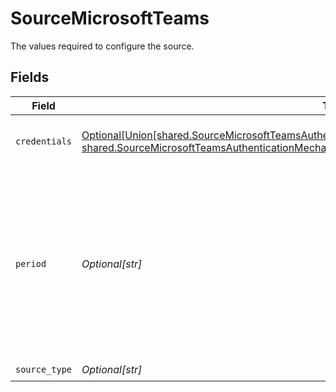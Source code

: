 # SourceMicrosoftTeams

The values required to configure the source.


## Fields

| Field                                                                                                                                                                                                                                                    | Type                                                                                                                                                                                                                                                     | Required                                                                                                                                                                                                                                                 | Description                                                                                                                                                                                                                                              | Example                                                                                                                                                                                                                                                  |
| -------------------------------------------------------------------------------------------------------------------------------------------------------------------------------------------------------------------------------------------------------- | -------------------------------------------------------------------------------------------------------------------------------------------------------------------------------------------------------------------------------------------------------- | -------------------------------------------------------------------------------------------------------------------------------------------------------------------------------------------------------------------------------------------------------- | -------------------------------------------------------------------------------------------------------------------------------------------------------------------------------------------------------------------------------------------------------- | -------------------------------------------------------------------------------------------------------------------------------------------------------------------------------------------------------------------------------------------------------- |
| `credentials`                                                                                                                                                                                                                                            | [Optional[Union[shared.SourceMicrosoftTeamsAuthenticationMechanismAuthenticateViaMicrosoftOAuth20, shared.SourceMicrosoftTeamsAuthenticationMechanismAuthenticateViaMicrosoft]]](undefined/models/shared/sourcemicrosoftteamsauthenticationmechanism.md) | :heavy_minus_sign:                                                                                                                                                                                                                                       | Choose how to authenticate to Microsoft                                                                                                                                                                                                                  |                                                                                                                                                                                                                                                          |
| `period`                                                                                                                                                                                                                                                 | *Optional[str]*                                                                                                                                                                                                                                          | :heavy_check_mark:                                                                                                                                                                                                                                       | Specifies the length of time over which the Team Device Report stream is aggregated. The supported values are: D7, D30, D90, and D180.                                                                                                                   | D7                                                                                                                                                                                                                                                       |
| `source_type`                                                                                                                                                                                                                                            | *Optional[str]*                                                                                                                                                                                                                                          | :heavy_check_mark:                                                                                                                                                                                                                                       | N/A                                                                                                                                                                                                                                                      |                                                                                                                                                                                                                                                          |